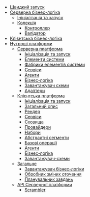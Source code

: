 - [Швидкий запуск]()
- [Серверна бізнес-логіка](server-business-logic/server-business-logic.md)
  - [Ініціалізація та запуск]()
  - [Колекція]()
    - [Контроллер]()
    - [Валідатор]()
- [Клієнтська бізнес-логіка]()
- [Нутрощі платформи](main.md)
  - [Серверна платформа](server-platform/server-platform.md)
    - [Ініціалізація та запуск](server-platform/init-platform.md)
    - [Елементи системи](server-platform/server-elements.md)
    - [Фабрики елементів системи](server-platform/factories.md)
    - [Сервіси](server-platform/services.md)
    - [Агенти](server-platform/agents.md)
    - [Бізнес-логіка](server-platform/business-logic.md)
    - [Завантажувач схеми](server-platform/schema-loader.md)
    - [Адаптери](server-platform/adapters.md)
  - [Клієнтська платформа]()
    - [Ініціалізація та запуск]()
    - [Загальний опис]()
    - [Рендер]()
    - [Cервіси]()
    - [Сховища]()
    - [Провайдери]()
    - [Набори]()
    - [Абстрактні сегменти]()
    - [Базові операції]()
    - [Агенти]()
    - [Бізнес-логіка]()
    - [Завантажувач-схеми]()
  - [Загальне]()
    - [Завантажувач бізнес-логіки]()
    - [Обробник зміних оточення]()
    - [Планувальник завдань]()
  - [API Cерверної платформи](server-api/server-api.md)
    - [Scrambler](server-api/scrambler.md)
